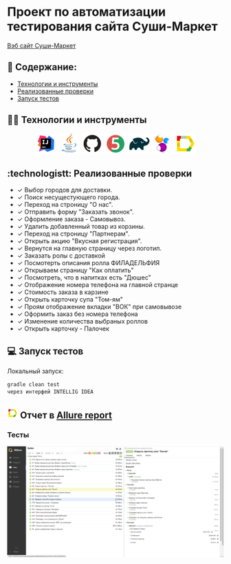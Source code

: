 # Проект по автоматизации тестирования сайта Суши-Маркет
<a target="_blank" href="https://cherepovec.sushi-market.com/">Вэб сайт Суши-Маркет</a>

## :pushpin: Содержание:

- [Технологии и инструменты](#technologist-технологии-и-инструменты)
- [Реализованные проверки](#technologistt-Реализованные-проверки)
- [Запуск тестов](#earth_africa-Запуск-тестов)

## :technologist: Технологии и инструменты

<p align="center">
<a href="https://www.jetbrains.com/idea/"><img src="images/Intelij_IDEA.svg" width="50" height="50"  alt="IDEA"/></a>
<a href="https://www.java.com/"><img src="images/Java.svg" width="50" height="50"  alt="Java"/></a>
<a href="https://github.com/"><img src="images/Github.svg" width="50" height="50"  alt="Github"/></a>
<a href="https://junit.org/junit5/"><img src="images/JUnit5.svg" width="50" height="50"  alt="JUnit 5"/></a>
<a href="https://gradle.org/"><img src="images/Gradle.svg" width="50" height="50"  alt="Gradle"/></a>
<a href="https://selenide.org/"><img src="images/Selenide.svg" width="50" height="50"  alt="Selenide"/></a>
<a href="https://github.com/allure-framework/allure2"><img src="images/Allure_Report.svg" width="50" height="50"  alt="Allure"/></a>
</p>

## :technologistt: Реализованные проверки

- ✓ Выбор городов для доставки.
- ✓ Поиск несущестующего города.
- ✓ Переход на строницу "О нас".
- ✓ Отправить форму "Заказать звонок".
- ✓ Оформление заказа - Самовывоз.
- ✓ Удалить добавленный товар из корзины.
- ✓ Переход на строницу "Партнерам".
- ✓ Открыть акцию  "Вкусная регистрация".
- ✓ Вернутся на главную страницу через логотип.
- ✓ Заказать ролы с доставкой
- ✓ Посмотерть описания ролла ФИЛАДЕЛЬФИЯ
- ✓ Открываем страницу "Как оплатить"
- ✓ Посмотреть, что в напитках есть "Дюшес"
- ✓ Отображение номера телефона на главной странце
- ✓ Стоимость заказа в карзине
- ✓ Открыть карточку супа "Том-ям"
- ✓ Проям отображение вкладки "ВОК" при самовывозе
- ✓ Оформить заказ без номера телефона
- ✓ Изменение количества выбраных роллов
- ✓ Открыть карточку - Палочек 

## :computer: Запуск тестов

Локальный запуск:
```bash
gradle clean test
через интерфей INTELLIG IDEA
```
## <img src="images/Allure_Report.svg" width="25" height="25"  alt="Allure"/></a> Отчет в <a target="_blank" href="https://jenkins.autotests.cloud/job/berezkindv_performance_lab_complete_project/22/allure/">Allure report</a>
### Тесты

<p align="center">
<img title="Allure1" src="images/Allur1.png">
</p>

